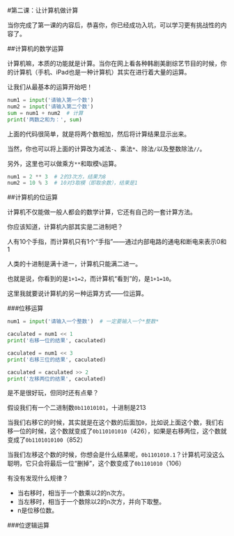 #第二课：让计算机做计算

当你完成了第一课的内容后，恭喜你，你已经成功入坑，可以学习更有挑战性的内容了。

##计算机的数学运算

计算机嘛，本质的功能就是计算。当你在网上看各种韩剧美剧综艺节目的时候，你的计算机（手机、iPad也是一种计算机）其实在进行着大量的运算。

让我们从最基本的运算开始吧！

```python
num1 = input('请输入第一个数')
num2 = input('请输入第二个数')
sum = num1 + num2  # 计算
print('两数之和为：', sum)
```

上面的代码很简单，就是将两个数相加，然后将计算结果显示出来。

当然，你也可以将上面的计算改为减法`-`、乘法`*`、除法`/`以及整数除法`//`。

另外，这里也可以做乘方`**`和取模`%`运算。

```python
num1 = 2 ** 3  # 2的3次方，结果为8
num2 = 10 % 3  # 10对3取模（即取余数），结果是1
```

##计算机的位运算

计算机不仅能做一般人都会的数学计算，它还有自己的一套计算方法。

你应该知道，计算机内部其实是二进制吧？

人有10个手指，而计算机只有1个“手指”——通过内部电路的通电和断电来表示0和1

人类的十进制是满十进一，计算机只能满二进一。

也就是说，你看到的是`1+1=2`，而计算机“看到”的，是`1+1=10`。

这里我就要说计算机的另一种运算方式——位运算。

###位移运算

```python
num1 = input('请输入一个整数')  # 一定要输入一个*整数*

caculated = num1 << 1
print('右移一位的结果', caculated)

caculated = num1 << 3
print('右移三位的结果', caculated)

caculated = caculated >> 2
print('左移两位的结果', caculated)
```

是不是很好玩，但同时还有点晕？

假设我们有一个二进制数`0b11010101`，十进制是213

当我们右移它的时候，其实就是在这个数的后面加`0`，比如说上面这个数，我们右移一位的时候，这个数就变成了`0b110101010`（426），如果是右移两位，这个数就变成了`0b1101010100`（852）

当我们左移这个数的时候，你想会是什么结果呢，`0b1101010.1`？计算机可没这么聪明，它只会将最后一位“删掉”，这个数变成了`0b1101010`（106）

有没有发现什么规律？

* 当右移时，相当于一个数乘以2的n次方。
* 当左移时，相当于一个数除以2的n次方，并向下取整。
* n是位移位数。

###位逻辑运算



